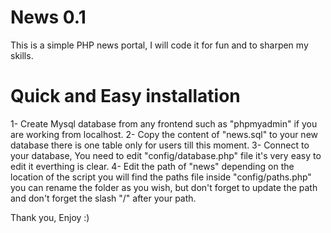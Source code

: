 News 0.1
========

This is a simple PHP news portal, I will code it for fun and to sharpen my skills.

Quick and Easy installation
===========================

1- Create Mysql database from any frontend such as "phpmyadmin" if you are working from localhost.
2- Copy the content of "news.sql" to your new database there is one table only for users till this moment.
3- Connect to your database, You need to edit "config/database.php" file it's very easy to edit it everthing is clear.
4- Edit the path of "news" depending on the location of the script you will find the paths file inside "config/paths.php" you can rename the folder as you wish, but don't forget to update the path and don't forget the slash "/" after your path.

Thank you, Enjoy :)
